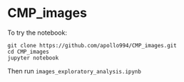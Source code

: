 # CMP_images

To try the notebook:

```
git clone https://github.com/apollo994/CMP_images.git
cd CMP_images
jupyter notebook
```

Then run `images_exploratory_analysis.ipynb`
